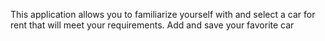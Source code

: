 This application allows you to familiarize yourself with and select a car for rent that will meet your requirements.
Add and save your favorite car